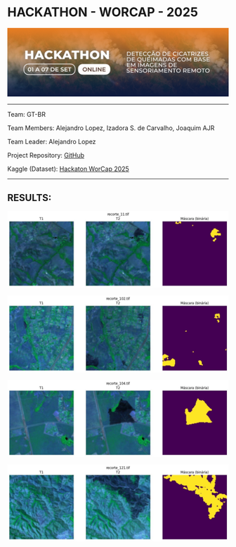# HACKATHON - WORCAP - 2025


![](https://github.com/IzadoraSC/hackathon_workcap_2025/blob/main/hackathon_2025.png)

---
Team: GT-BR

Team Members: Alejandro Lopez, Izadora S. de Carvalho, Joaquim AJR

Team Leader: Alejandro Lopez

Project Repository: [GitHub](https://github.com/IzadoraSC/hackathon_workcap_2025)

Kaggle (Dataset): [Hackaton WorCap 2025](https://www.kaggle.com/competitions/worcap-2025)

---

## RESULTS:
![](https://github.com/IzadoraSC/hackathon_workcap_2025/blob/main/img/image4.jpg)

![](https://github.com/IzadoraSC/hackathon_workcap_2025/blob/main/img/image3.jpg)

![](https://github.com/IzadoraSC/hackathon_workcap_2025/blob/main/img/image2.jpg)

![](https://github.com/IzadoraSC/hackathon_workcap_2025/blob/main/img/image1.jpg)

